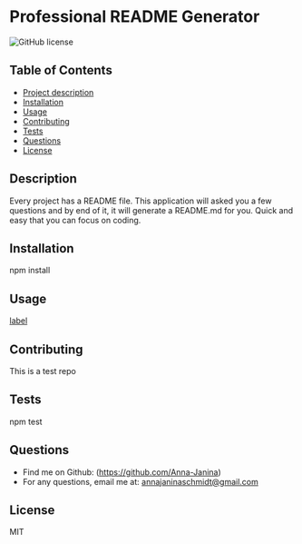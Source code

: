 
# Professional README Generator

![GitHub license](https://img.shields.io/badge/license-MIT-blue.svg)


## Table of Contents
- [Project description](#Description)
- [Installation](#Installation)
- [Usage](#Usage)
- [Contributing](#Contributing)
- [Tests](#Tests)
- [Questions](#Questions)
- [License](#License)

## Description
Every project has a README file. This application will asked you a few questions and by end of it, it will generate a README.md for you. Quick and easy that you can focus on coding.

## Installation
npm install

## Usage
[label](Video/Professional%20README%20Generator_%20Jan%2027,%202023%208_03%20PM.webm)


## Contributing
This is a test repo

## Tests
npm test

## Questions
- Find me on Github: (https://github.com/Anna-Janina)
- For any questions, email me at: annajaninaschmidt@gmail.com

## License
MIT

